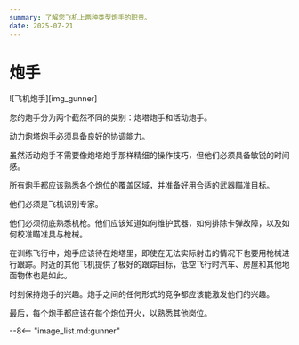 ```yaml
---
summary: 了解您飞机上两种类型炮手的职责。
date: 2025-07-21
---
```


# 炮手

![飞机炮手][img_gunner]

您的炮手分为两个截然不同的类别：炮塔炮手和活动炮手。

动力炮塔炮手必须具备良好的协调能力。

虽然活动炮手不需要像炮塔炮手那样精细的操作技巧，但他们必须具备敏锐的时间感。

所有炮手都应该熟悉各个炮位的覆盖区域，并准备好用合适的武器瞄准目标。

他们必须是飞机识别专家。

他们必须彻底熟悉机枪。他们应该知道如何维护武器，如何排除卡弹故障，以及如何校准瞄准具与枪械。

在训练飞行中，炮手应该待在炮塔里，即使在无法实际射击的情况下也要用枪械进行跟踪。附近的其他飞机提供了极好的跟踪目标，低空飞行时汽车、房屋和其他地面物体也是如此。

时刻保持炮手的兴趣。炮手之间的任何形式的竞争都应该能激发他们的兴趣。

最后，每个炮手都应该在每个炮位开火，以熟悉其他岗位。

<!-- links -->
--8<-- "image_list.md:gunner"